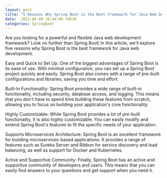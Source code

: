 ```yaml
---
layout: post
title: "5 Reasons Why Spring Boot is the Best Framework for Java Web Development"
date:  2023-04-09 16:44:00 +0530
categories: Springboot
---
```

Are you looking for a powerful and flexible Java web development framework? Look no further than Spring Boot! In this article, we'll explore five reasons why Spring Boot is the best framework for Java web development.

Easy and Quick to Set Up: One of the biggest advantages of Spring Boot is its ease of use. With minimal configuration, you can set up a Spring Boot project quickly and easily. Spring Boot also comes with a range of pre-built configurations and libraries, saving you time and effort.

Built-In Functionality: Spring Boot provides a wide range of built-in functionality, including security, database access, and logging. This means that you don't have to spend time building these features from scratch, allowing you to focus on building your application's core functionality.

Highly Customizable: While Spring Boot provides a lot of pre-built functionality, it is also highly customizable. You can easily modify and extend Spring Boot's features to fit the specific needs of your application.

Supports Microservices Architecture: Spring Boot is an excellent framework for building microservices-based applications. It provides a range of features such as Eureka Server and Ribbon for service discovery and load balancing, as well as support for Docker and Kubernetes.

Active and Supportive Community: Finally, Spring Boot has an active and supportive community of developers and users. This means that you can easily find answers to your questions and get support when you need it.